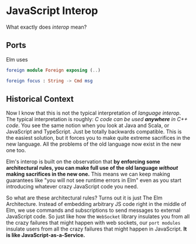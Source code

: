 # JavaScript Interop

What exactly does *interop* mean?



## Ports

Elm uses 

```elm
foreign module Foreign exposing (..)

foreign focus : String -> Cmd msg
```


## Historical Context

Now I know that this is not the typical interpretation of *language interop*. The typical interpretation is roughly: *C code can be used **anywhere** in C++ code*. You see the same notion when you look at Java and Scala, or JavaScript and TypeScript. Just be totally backwards compatible. This is the easiest solution, but it forces you to make quite extreme sacrifices in the new language. All the problems of the old language now exist in the new one too.

Elm's interop is built on the observation that **by enforcing some architectural rules, you can make full use of the old language *without* making sacrifices in the new one.** This means we can keep making guarantees like "you will not see runtime errors in Elm" even as you start introducing whatever crazy JavaScript code you need.

So what are these architectural rules? Turns out it is just The Elm Architecture. Instead of embedding arbitrary JS code right in the middle of Elm, we use commands and subscriptions to send messages to external JavaScript code. So just like how the `WebSocket` library insulates you from all the crazy failures that might happen with web sockets, our `port modules` insulate users from all the crazy failures that might happen in JavaScript. **It is like JavaScript-as-a-Service.**

